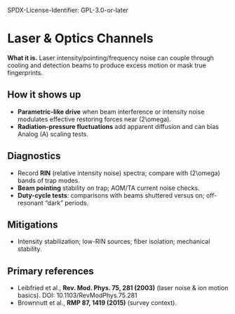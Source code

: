 SPDX-License-Identifier: GPL-3.0-or-later

# Laser & Optics Channels

**What it is.** Laser intensity/pointing/frequency noise can couple through cooling and detection beams to produce excess motion or mask true fingerprints.

## How it shows up
- **Parametric-like drive** when beam interference or intensity noise modulates effective restoring forces near \(2\omega\).
- **Radiation-pressure fluctuations** add apparent diffusion and can bias Analog (A) scaling tests.

## Diagnostics
- Record **RIN** (relative intensity noise) spectra; compare with \(2\omega\) bands of trap modes.
- **Beam pointing** stability on trap; AOM/TA current noise checks.
- **Duty-cycle tests**: comparisons with beams shuttered versus on; off-resonant “dark” periods.

## Mitigations
- Intensity stabilization; low-RIN sources; fiber isolation; mechanical stability.

## Primary references
- Leibfried et al., **Rev. Mod. Phys. 75, 281 (2003)** (laser noise & ion motion basics). DOI: 10.1103/RevModPhys.75.281  
- Brownnutt et al., **RMP 87, 1419 (2015)** (survey context).

